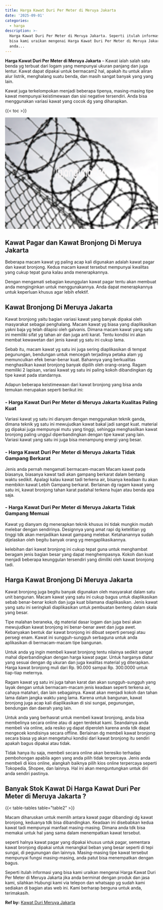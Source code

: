 ```yaml
---
title: Harga Kawat Duri Per Meter di Meruya Jakarta
date: '2025-09-01'
categories:
  - harga
description: >-
  Harga Kawat Duri Per Meter di Meruya Jakarta. Seperti itulah informasi yang
  bisa kami uraikan mengenai Harga Kawat Duri Per Meter di Meruya Jakarta jika
  anda...
---
```


**Harga Kawat Duri Per Meter di Meruya Jakarta** – Kawat ialah salah satu benda yg terbuat dari logam yang mempunyai ukuran panjang dan juga lentur. Kawat dapat dipakai untuk bermacam2 hal, apakah itu untuk aliran alur listrik, menghalang suatu benda, dan masih sangat banyak yang yang lain.

Kawat juga terkelompokan menjadi beberapa tipenya, masing-masing tipe kawat mempunyai keistimewaan dan sisi negative tersendiri. Anda bisa menggunakan variasi kawat yang cocok dg yang diharapkan.

{{< toc >}}

![Harga Kawat Duri Per Meter di Meruya Jakarta](/images/jual-kawat-murah39.png)

## Kawat Pagar dan Kawat Bronjong Di Meruya Jakarta

Beberapa macam kawat yg paling acap kali digunakan adalah kawat pagar dan kawat bronjong. Kedua macam kawat tersebut mempunyai kwalitas yang cukup tepat guna kalau anda menerapkannya.

Dengan mengamati sebagian keunggulan kawat pagar tentu akan membuat anda menginginkan untuk menggunakannya. Anda dapat menerapkannya untuk keperluan khusus agar lebih efektif.

## Kawat Bronjong Di Meruya Jakarta

Kawat bronjong yaitu bagian variasi kawat yang banyak dipakai oleh masyarakat sebagai penghalang. Macam kawat yg biasa yang diaplikasikan yakni baja yg telah dilapisi oleh galvanis. Dimana macam kawat yang satu ini memiliki sifat yg tahan air dan juga anti karat. Tentu kondisi ini akan membat kewawetan dari jenis kawat yg satu ini cukup lama.

Sebab itu, macam kawat yg satu ini juga sering diaplikasikan di tempat pegunungan, bendungan untuk mencegah terjadinya petaka alam yg memunculkan efek benar-benar kuat. Bahannya yang berkualitas menghasilkan kawat bronjong banyak dipilih oleh orang-orang. Ragam memiliki 2 lapisan, variasi kawat yg satu ini paling kokoh dibandingkan dg tipe kawat pada standarnya.

Adapun beberapa keistimewaan dari kawat bronjong yang bisa anda temukan merupakan seperti berikut ini:

### \- Harga Kawat Duri Per Meter di Meruya Jakarta Kualitas Paling Kuat

Variasi kawat yg satu ini dianyam dengan menggunakan teknik ganda, dimana teknik yg satu ini mewujudkan kawat bakal jadi sangat kuat. material yg dipakai juga mempunyai mutu yang tinggi, sehingga menghasilkan kawat bronjong paling unggul diperbandingkan dengan tipe kawat yang lain. Variasi kawat yang satu ini juga bisa menampung energi yang besar.

### \- Harga Kawat Duri Per Meter di Meruya Jakarta Tidak Gampang Berkarat

Jenis anda pernah mengamati bermacam-macam Macam kawat pada biasanya, biasanya kawat tadi akan gampang berkarat dalam bentang waktu sedikit. Apalagi kalau kawat tadi terkena air, bisanya keadaan itu akan membikin kawat Lebih Gampang berkarat. Berlainan dg ragam kawat yang satu ini, kawat bronjong tahan karat padahal terkena hujan atau benda apa saja.

### \- Harga Kawat Duri Per Meter di Meruya Jakarta Tidak Gampang Memuai

Kawat yg dianyam dg menerapkan teknik khusus ini tidak mungkin mudah melebar dengan sendirinya. Designnya yang amat rapi dg ketelitian yg tinggi tdk akan menjadikan kawat gampang melebar. Ketahanannya sudah dijelaskan oleh begitu banyak orang yg mengaplikasikannya.

kelebihan dari kawat bronjong ini cukup tepat guna untuk menghambat beragam jenis bagian besar yang dapat menghempasnya. Kokoh dan kuat menjadi beberapa keunggulan tersendiri yang dimiliki oleh kawat bronjong tadi.

## Harga Kawat Bronjong Di Meruya Jakarta

Kawat bronjong juga begitu banyak digunakan oleh masyarakat dalam satu unit bangunan. Macam kawat yang satu ini cukup bagus untuk diaplikasikan sebab benar-benar kokoh dan juga kuat bilamana diaplikasikan. Jenis kawat yang satu ini seringkali diaplikasikan untuk pembuatan benteng dalam skala yang besar.

Tipe malahan beraneka, dg material dasar logam dan juga besi akan mewujudkan kawat bronjong ini benar-benar awet dan juga awet. Kebanyakan bentuk dar kawat bronjong ini dibuat seperti persegi atau persegi enam. Kawat ini sungguh-sungguh serbaguna untuk anda aplikasikan di bermacam-macam tipe bangunan.

Untuk anda yg ingin membeli kawat bronjong tentu nilainya sedikit sangat mahal diperbandingkan dengan harga kawat pagar. Untuk harganya diatur yang sesuai dengan dg ukuran dan juga kwalitas material yg diterapkan. Harga kawat bronjong muli dari Rp. 90.000 sampai Rp. 300.0000 untuk tiap-tiap meternya.

Ragam kawat yg satu ini juga tahan karat dan akan sungguh-sungguh yang layak dengan untuk bermacam-macam jenis keadaan seperti terkena air, cahaya matahari, dan lain sebagainya. Kawat akan menjadi kokoh dan tahan lama dalam jangka waktu yang lama. Karena untuk bangunan, kawat bronjong juga acap kali diaplikasikan di sisi sungai, pegunungan, bendungan dan daerah yang lain.

Untuk anda yang berhasrat untuk membeli kawat bronjong, anda bisa membelinya secara online atau di agen terdekat kami. Seandainya anda membeli via online, ada resiko yg dapat diperoleh karena anda tdk dapat mengecek kondisinya secara offline. Berlainan dg membeli kawat bronjong secara biasa yg akan mengetahui kondisi dari kawat bronjong itu sendiri apakah bagus dipakai atau tidak.

Tidak hanya itu saja, membeli secara online akan beresiko terhadap pembohongan apabila agen yang anda pilih tidak terpercaya. Jenis anda membeli di kios online, alangkah baiknya pilih kios online terpercaya seperti Tokopedia, Shopee, dan lainnya. Hal ini akan menguntungkan untuk diri anda sendiri pastinya.

## Banyak Stok Kawat Di Harga Kawat Duri Per Meter di Meruya Jakarta ?

{{< table-tables table="table2" >}}

Macam diharuskan untuk memlih antara kawat pagar dibandingi dg kawat bronjong, keduanya tdk bisa dibandingkan. Keadaan ini disebabkan kedua kawat tadi mempunyai manfaat masing-masing. Dimana anda tdk bisa memakai untuk hal yang sama dalam menempatkan kawat tersebut.

seperti halnya kawat pagar yang dipakai khusus untuk pagar, sementara kawat bronjong dipakai untuk menangkal beban yang besar seperti di tepi sungai, di pegunungan dan lainnya. Masing-masing tipe kawat tersebut mempunyai fungsi masing-masing, anda patut bisa menempatkan dengan bagus.

Seperti itulah informasi yang bisa kami uraikan mengenai Harga Kawat Duri Per Meter di Meruya Jakarta jika anda berminat dengan produk dan jasa kami, silahkan Hubungi kami via telepon dan whatsapp yg sudah kami sediakan di bagian atas web ini. Kami berharap berguna untuk anda, terimakasih.

**Ref by:** [Kawat Duri Meruya Jakarta](https://id.wikipedia.org/wiki/Kawat)
